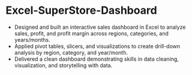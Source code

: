 # Excel-SuperStore-Dashboard

-	Designed and built an interactive sales dashboard in Excel to analyze sales, profit, and profit margin across regions, categories, and years/months.
-	Applied pivot tables, slicers, and visualizations to create drill-down analysis by region, category, and year/month.
-	Delivered a clean dashboard demonstrating skills in data cleaning, visualization, and storytelling with data.
